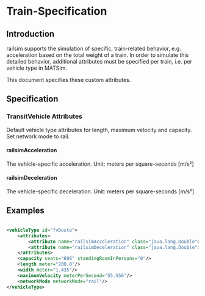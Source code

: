 # Train-Specification

## Introduction

railsim supports the simulation of specific, train-related behavior, e.g. acceleration based on the total weight of a
train. In order to simulate this detailed behavior, additional attributes must be specified per train, i.e. per vehicle
type in MATSim.

This document specifies these custom attributes.

## Specification

### TransitVehicle Attributes

Default vehicle type attributes for length, maximum velocity and capacity.
Set network mode to rail.

#### railsimAcceleration

The vehicle-specific acceleration. Unit: meters per square-seconds \[m/s²]

#### railsimDeceleration

The vehicle-specific deceleration. Unit: meters per square-seconds \[m/s²]

## Examples

```xml

<vehicleType id="fvDosto">
    <attributes>
        <attribute name="railsimAcceleration" class="java.lang.Double">0.4</attribute>
        <attribute name="railsimDeceleration" class="java.lang.Double">0.5</attribute>
    </attributes>
    <capacity seats="606" standingRoomInPersons="0"/>
    <length meter="200.0"/>
    <width meter="1.435"/>
    <maximumVelocity meterPerSecond="55.556"/>
    <networkMode networkMode="rail"/>
</vehicleType>
```
